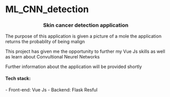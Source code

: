 # ML_CNN_detection


<h3 align="center">Skin cancer detection application</h3>



<div>
  <p>The purpose of this application is given a picture of a mole the application returns the probablity of being malign  </p>
    <p>This project has given me the opportunity to further my Vue Js skills as well as learn about Convultional Neurel Networks</p>
<p>Further information about the application will be provided shortly </p>


<h4>Tech stack:</h3>
- Front-end: Vue Js
- Backend: Flask Resful

 
</div>
